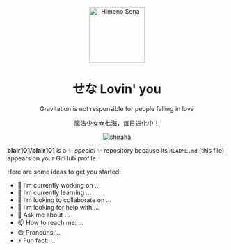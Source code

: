 <p align="center">
  <a href="https://52binge.github.io/">
    <img src="https://cdn.jsdelivr.net/gh/ymd45921/ymd45921@main/static/avatar/HimenoSena.png" alt="Himeno Sena" width="128" height="128">
  </a>
</p>

<h1 align="center">せな Lovin' you</h1>

<p align="center">
  Gravitation is not responsible for people falling in love
</p>
<p align="center">
  魔法少女☆七海，每日进化中！
</p>
<span align="center">

[![shiraha](https://img.shields.io/badge/N.N.M.-candidate%20master-purple?style=flat&logo=codeforces)](http://codeforces.com/profile/N.N.M.)

</span>


**blair101/blair101** is a ✨ _special_ ✨ repository because its `README.md` (this file) appears on your GitHub profile.

Here are some ideas to get you started:

- 🔭 I’m currently working on ...
- 🌱 I’m currently learning ...
- 👯 I’m looking to collaborate on ...
- 🤔 I’m looking for help with ...
- 💬 Ask me about ...
- 📫 How to reach me: ...
- 😄 Pronouns: ...
- ⚡ Fun fact: ...
